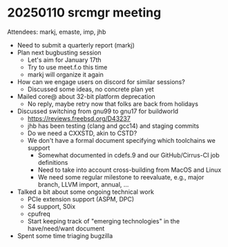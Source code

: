 # 20250110 srcmgr meeting

Attendees: markj, emaste, imp, jhb

- Need to submit a quarterly report (markj)
- Plan next bugbusting session
  - Let's aim for January 17th
  - Try to use meet.f.o this time
  - markj will organize it again
- How can we engage users on discord for similar sessions?
  - Discussed some ideas, no concrete plan yet
- Mailed core@ about 32-bit platform deprecation
  - No reply, maybe retry now that folks are back from holidays
- Discussed switching from gnu99 to gnu17 for buildworld
  - https://reviews.freebsd.org/D43237
  - jhb has been testing (clang and gcc14) and staging commits
  - Do we need a CXXSTD, akin to CSTD?
  - We don't have a formal document specifying which toolchains we support
    - Somewhat documented in cdefs.9 and our GitHub/Cirrus-CI job definitions
    - Need to take into account cross-building from MacOS and Linux
    - We need some regular milestone to reevaluate, e.g., major branch, LLVM import, annual, ...
- Talked a bit about some ongoing technical work
  - PCIe extension support (ASPM, DPC)
  - S4 support, S0ix
  - cpufreq
  - Start keeping track of "emerging technologies" in the have/need/want document
- Spent some time triaging bugzilla
